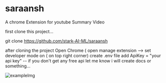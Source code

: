 # saraansh
A chrome Extension for youtube Summary Video


first clone this project... 

git clone https://github.com/stark-AI-ML/saraansh

after cloning the project Open Chrome ( open manage extension --> set developer mode on ( on top right corner) 
create .env file add   ApiKey = "your api key"   -- if you don't get any free api let me know i will create docs or something...

![exampleImg]([https://github.com/stark-AI-ML/saraansh/blob/main/Screenshot%202025-05-03%20005419.png](https://github.com/stark-AI-ML/saraansh/blob/main/Screenshot%202025-05-03%20213733.png))
